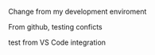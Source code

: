 
Change from my development enviroment

From github, testing conficts

test from  VS Code integration
